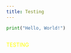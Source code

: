 ```yaml
---
title: Testing
---
```






```python
print("Hello, World!")
```

```js

```




<span style='color: yellow'>TESTING</span>



